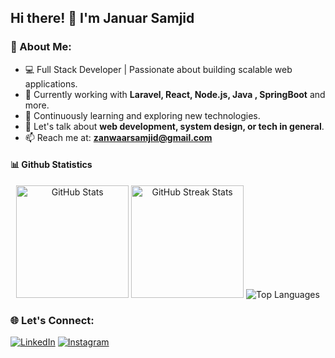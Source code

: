 ## Hi there! 👋 I'm Januar Samjid

### 🚀 About Me:
- 💻 Full Stack Developer | Passionate about building scalable web applications.
- 🔭 Currently working with **Laravel, React, Node.js, Java , SpringBoot** and more.
- 🌱 Continuously learning and exploring new technologies.
- 💬 Let's talk about **web development, system design, or tech in general**.
- 📫 Reach me at: **zanwaarsamjid@gmail.com**

#### 📊 Github Statistics

<div align="center">
  <img height="180em" src="https://github-readme-stats.vercel.app/api?username=zanwaar&show_icons=true&locale=en&theme=transparent" alt="GitHub Stats" />
 
  <img height="180em" src="https://github-readme-streak-stats.herokuapp.com/?user=zanwaar&theme=transparent" alt="GitHub Streak Stats" />
 <img  src="https://github-readme-stats.vercel.app/api/top-langs/?username=zanwaar&layout=compact&langs_count=20&theme=radical&show_icons=true&count_private=true&hide=jupyter%20notebook,pascal,visual%20basic%20.net,matlab,hack,m,procfile" alt="Top Languages" />
</div>


### 🌐 Let's Connect:
[![LinkedIn](https://img.shields.io/badge/LinkedIn-0A66C2?style=for-the-badge&logo=linkedin&logoColor=white)](https://linkedin.com/in/januar-samjid)
[![Instagram](https://img.shields.io/badge/Instagram-E4405F?style=for-the-badge&logo=instagram&logoColor=white)](https://www.instagram.com/batukel.dev/)


